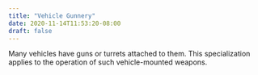 ```yaml
---
title: "Vehicle Gunnery"
date: 2020-11-14T11:53:20-08:00
draft: false
---
```


Many vehicles have guns or turrets attached to them. This specialization applies to the operation of such vehicle-mounted weapons.
